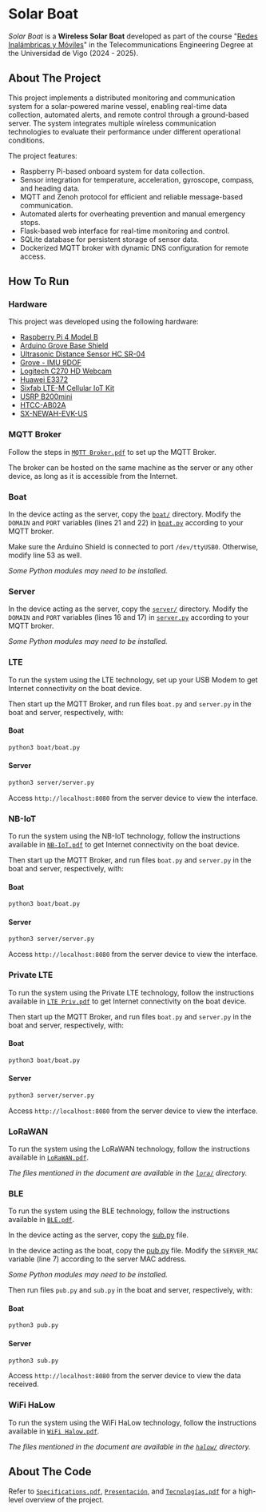 # Solar Boat
_Solar Boat_ is a **Wireless Solar Boat** developed as part of the course "[Redes Inalámbricas y Móviles](https://secretaria.uvigo.gal/docnet-nuevo/guia_docent/?centre=305&ensenyament=V05G301V01&assignatura=V05G301V01402&any_academic=2024_25)" in the Telecommunications Engineering Degree at the Universidad de Vigo (2024 - 2025).

## About The Project
This project implements a distributed monitoring and communication system for a solar-powered marine vessel, enabling real-time data collection, automated alerts, and remote control through a ground-based server. The system integrates multiple wireless communication technologies to evaluate their performance under different operational conditions.

The project features:
- Raspberry Pi-based onboard system for data collection.
- Sensor integration for temperature, acceleration, gyroscope, compass, and heading data.
- MQTT and Zenoh protocol for efficient and reliable message-based communication.
- Automated alerts for overheating prevention and manual emergency stops.
- Flask-based web interface for real-time monitoring and control.
- SQLite database for persistent storage of sensor data.
- Dockerized MQTT broker with dynamic DNS configuration for remote access.

## How To Run
### Hardware
This project was developed using the following hardware:
- [Raspberry Pi 4 Model B](https://www.raspberrypi.com/products/raspberry-pi-4-model-b/)
- [Arduino Grove Base Shield](https://store.arduino.cc/en-es/products/grove-base-shield-v2-0-for-arduino)
- [Ultrasonic Distance Sensor HC SR-04](https://www.sparkfun.com/ultrasonic-distance-sensor-hc-sr04.html)
- [Grove - IMU 9DOF](https://www.seeedstudio.com/Grove-IMU-9DOF-v2-0.html)
- [Logitech C270 HD Webcam](https://www.logitech.com/es-es/products/webcams/c270-hd-webcam.960-001063.html)
- [Huawei E3372](https://consumer.huawei.com/gh/support/routers/e3372/)
- [Sixfab LTE-M Cellular IoT Kit](https://sixfab.com/product/raspberry-pi-cellular-iot-kit-lte-m/)
- [USRP B200mini](https://www.ettus.com/all-products/usrp-b200mini/)
- [HTCC-AB02A](https://heltec.org/project/htcc-ab02a/)
- [SX-NEWAH-EVK-US](https://www.silextechnology.com/connectivity-solutions/embedded-wireless/sx-newah-evaluation)

### MQTT Broker
Follow the steps in [`MQTT Broker.pdf`](docs/Configs/[MQTT%20Broker]%20Configs.pdf) to set up the MQTT Broker.

The broker can be hosted on the same machine as the server or any other device, as long as it is accessible from the Internet.

### Boat
In the device acting as the server, copy the [`boat/`](src/boat/) directory.
Modify the `DOMAIN` and `PORT` variables (lines 21 and 22) in [`boat.py`](src/boat/boat.py) according to your MQTT broker.

Make sure the Arduino Shield is connected to port `/dev/ttyUSB0`. Otherwise, modify line 53 as well.

*Some Python modules may need to be installed.*

### Server
In the device acting as the server, copy the [`server/`](src/server/) directory.
Modify the `DOMAIN` and `PORT` variables (lines 16 and 17) in [`server.py`](src/server/server.py) according to your MQTT broker.

*Some Python modules may need to be installed.*

### LTE
To run the system using the LTE technology, set up your USB Modem to get Internet connectivity on the boat device. 

Then start up the MQTT Broker, and run files `boat.py` and `server.py` in the boat and server, respectively, with:
#### Boat
```bash
python3 boat/boat.py
```
#### Server
```bash
python3 server/server.py
```

Access `http://localhost:8080` from the server device to view the interface.

### NB-IoT
To run the system using the NB-IoT technology, follow the instructions available in [`NB-IoT.pdf`](docs/Configs/NB-IoT.pdf) to get Internet connectivity on the boat device.

Then start up the MQTT Broker, and run files `boat.py` and `server.py` in the boat and server, respectively, with:
#### Boat
```bash
python3 boat/boat.py
```
#### Server
```bash
python3 server/server.py
```

Access `http://localhost:8080` from the server device to view the interface.

### Private LTE
To run the system using the Private LTE technology, follow the instructions available in [`LTE Priv.pdf`](docs/Configs/LTE%20Priv.pdf) to get Internet connectivity on the boat device.

Then start up the MQTT Broker, and run files `boat.py` and `server.py` in the boat and server, respectively, with:
#### Boat
```bash
python3 boat/boat.py
```
#### Server
```bash
python3 server/server.py
```

Access `http://localhost:8080` from the server device to view the interface.

### LoRaWAN
To run the system using the LoRaWAN technology, follow the instructions available in [`LoRaWAN.pdf`](docs/Configs/LoRaWAN.pdf).

*The files mentioned in the document are available in the [`lora/`](src/lora) directory.*

### BLE
To run the system using the BLE technology, follow the instructions available in [`BLE.pdf`](docs/Configs/BLE.pdf).

In the device acting as the server, copy the [sub.py](src/ble/sub.py) file.

In the device acting as the boat, copy the [pub.py](src/ble/pub.py) file.
Modify the `SERVER_MAC` variable (line 7) according to the server MAC address.

*Some Python modules may need to be installed.*

Then run files `pub.py` and `sub.py` in the boat and server, respectively, with:
#### Boat
```bash
python3 pub.py
```
#### Server
```bash
python3 sub.py
```

Access `http://localhost:8080` from the server device to view the data  received.

### WiFi HaLow
To run the system using the WiFi HaLow technology, follow the instructions available in [`WiFi Halow.pdf`](docs/Configs/WiFi%20Halow.pdf).

*The files mentioned in the document are available in the [`halow/`](src/halow) directory.*

## About The Code
Refer to [`Specifications.pdf`](docs/Specifications.pdf), [`Presentación`](docs/Presentación.pdf), and [`Tecnologías.pdf`](docs/Comparisons/Tecnologías.pdf) for a high-level overview of the project.